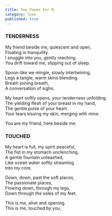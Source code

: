 ```yaml
---
title: Two Poems For N
category: love
published: true
---
```


### TENDERNESS

My friend beside me, quiescent and open,  
Floating in tranquility.  
I snuggle into you, gently reaching.  
You drift toward me, slipping out of sleep.

Spoon-like we mingle, slowly intertwining,  
Legs a tangle, warm skins blending.  
Breath joining breath,  
A conversation of sighs.

My heart softly opens, your tenderness unfolding.  
The yielding flesh of your breast in my hand,  
The gentle pulse of your heart.  
Your tears kissing my skin, merging with mine.

You are my friend, here beside me.

### TOUCHED

My heart is full, my spirit peaceful,  
The fist in my stomach unclenching.  
A gentle fountain unleashed,  
Like ocean water softly streaming  
Into my core.

Down, down, past the soft places,  
The passionate places,  
Flowing down, through my legs,  
Down through the soles of my feet.

This is me, alive and opening.  
This is me, touched by you.